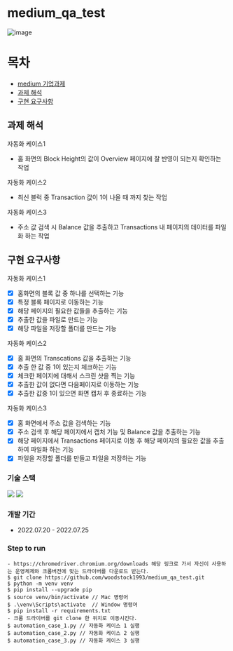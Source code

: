 # medium_qa_test

![image](https://user-images.githubusercontent.com/67543838/180643284-a30f3dc0-0d2f-4a01-8b04-07bcc47df41c.png)

# 목차

- [medium 기업과제](#medium_기업과제)
- [과제 해석](#과제-해석)
- [구현 요구사항](#구현-요구사항)


## 과제 해석

자동화 케이스1
- 홈 화면의 Block Height의 값이 Overview 페이지에 잘 반영이 되는지 확인하는 작업

자동화 케이스2
- 최신 블럭 중 Transaction 값이 1이 나올 때 까지 찾는 작업 

자동화 케이스3
- 주소 값 검색 시 Balance 값을 추출하고 Transactions 내 페이지의 데이터를 파일화 하는 작업

## 구현 요구사항
자동화 케이스1
- [x] 홈화면의 블록 값 중 하나를 선택하는 기능
- [x] 특정 블록 페이지로 이동하는 기능
- [x] 해당 페이지의 필요한 값들을 추출하는 기능
- [x] 추출한 값을 파일로 만드는 기능
- [x] 해당 파일을 저장할 폴더를 만드는 기능

자동화 케이스2
- [x] 홈 화면의 Transcations 값을 추출하는 기능
- [x] 추출 한 값 중 1이 있는지 체크하는 기능
- [x] 체크한 페이지에 대해서 스크린 샷을 찍는 기능
- [x] 추출한 값이 없다면 다음페이지로 이동하는 기능
- [x] 추출한 값중 1이 있으면 화면 캡처 후 종료하는 기능

자동화 케이스3
- [x] 홈 화면에서 주소 값을 검색하는 기능
- [x] 주소 검색 후 해당 페이지에서 캡처 기능 및 Balance 값을 추출하는 기능
- [x] 해당 페이지에서 Transactions 페이지로 이동 후 해당 페이지의 필요한 값을 추출하여 파일화 하는 기능
- [x] 파일을 저장할 폴더를 만들고 파일을 저장하는 기능

### 기술 스택
<img src="https://img.shields.io/badge/Python-3776AB?style=flat-square&logo=Python&logoColor=white"/>  <img src="https://img.shields.io/badge/PyCharm-000000?style=flat-square&logo=PyCharm&logoColor=white"/> 

### 개발 기간
- 2022.07.20 - 2022.07.25

### Step to run
```
- https://chromedriver.chromium.org/downloads 해당 링크로 가서 자신이 사용하는 운영체제와 크롬버전에 맞는 드라이버를 다운로드 받는다.
$ git clone https://github.com/woodstock1993/medium_qa_test.git
$ python -m venv venv
$ pip install --upgrade pip
$ source venv/bin/activate // Mac 명령어
$ .\venv\Scripts\activate  // Window 명령어
$ pip install -r requirements.txt
- 크롬 드라이버를 git clone 한 위치로 이동시킨다.
$ automation_case_1.py // 자동화 케이스 1 실행 
$ automation_case_2.py // 자동화 케이스 2 실행 
$ automation_case_3.py // 자동화 케이스 3 실행 
```
